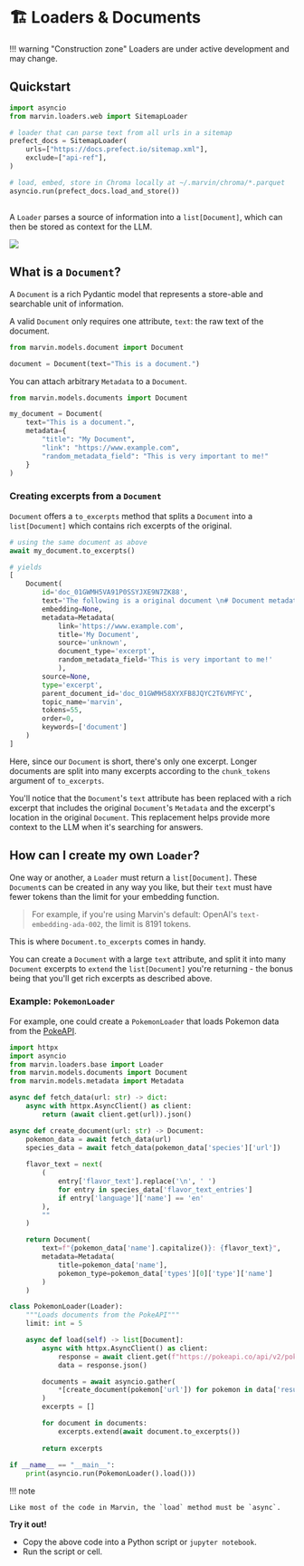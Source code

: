 # 🏗️ Loaders & Documents

!!! warning "Construction zone"
    Loaders are under active development and may change.

## Quickstart 
```python
import asyncio
from marvin.loaders.web import SitemapLoader

# loader that can parse text from all urls in a sitemap
prefect_docs = SitemapLoader(
    urls=["https://docs.prefect.io/sitemap.xml"],
    exclude=["api-ref"],
)

# load, embed, store in Chroma locally at ~/.marvin/chroma/*.parquet
asyncio.run(prefect_docs.load_and_store())
```
## 
A `Loader` parses a source of information into a `list[Document]`, which can then be stored as context for the LLM.


![](../../img/loader_diagram.png)


## What is a `Document`?
A `Document` is a rich Pydantic model that represents a store-able and searchable unit of information. 

A valid `Document` only requires one attribute, `text`: the raw text of the document.

```python
from marvin.models.document import Document

document = Document(text="This is a document.")
```

You can attach arbitrary `Metadata` to a `Document`.

```python
from marvin.models.documents import Document

my_document = Document(
    text="This is a document.",
    metadata={
        "title": "My Document",
        "link": "https://www.example.com",
        "random_metadata_field": "This is very important to me!"
    }
)
```

### Creating excerpts from a `Document`
`Document` offers a `to_excerpts` method that splits a `Document` into a `list[Document]` which contains rich excerpts of the original.

```python
# using the same document as above
await my_document.to_excerpts()

# yields
[
    Document(
        id='doc_01GWMH5VA91P0SSYJXE9N7ZK88',
        text='The following is a original document \n# Document metadata\n        Link: https://www.example.com\nTitle: My Document\nSource: unknown\nDocument_type: original\nRandom_metadata_field: This is very important to me!\n# Excerpt content: This is a document.',
        embedding=None,
        metadata=Metadata(
            link='https://www.example.com',
            title='My Document',
            source='unknown',
            document_type='excerpt',
            random_metadata_field='This is very important to me!'
            ),
        source=None,
        type='excerpt',
        parent_document_id='doc_01GWMH58XYXFB8JQYC2T6VMFYC',
        topic_name='marvin',
        tokens=55,
        order=0,
        keywords=['document']
    )
]
```
Here, since our `Document` is short, there's only one excerpt. Longer documents are split into many excerpts according to the `chunk_tokens` argument of `to_excerpts`.

You'll notice that the `Document`'s `text` attribute has been replaced with a rich excerpt that includes the original `Document`'s `Metadata` and the excerpt's location in the original `Document`. This replacement helps provide more context to the LLM when it's searching for answers.

<!-- 
### **Optional**: Bring your own `embedding`
You'll notice above that the `Document`'s `embedding` attribute is `None`. The Chroma vectorstore will automatically create an embedding for each `Document` when it's stored. However, if you already have an embedding for your `Document`, you can pass it in when you create the `Document`:

```python
from marvin.models.document import Document

my_document = Document(
    text="This is a document.",
    embedding=[0.1, 0.2, 0.3, 0.4, 0.5] # not a real embedding
)
``` 
-->

## How can I create my own `Loader`?

One way or another, a `Loader` must return a `list[Document]`. These `Document`s can be created in any way you like, but their `text` must have fewer tokens than the limit for your embedding function. 

> For example, if you're using Marvin's default: OpenAI's `text-embedding-ada-002`, the limit is 8191 tokens.

This is where `Document.to_excerpts` comes in handy. 

You can create a `Document` with a large `text` attribute, and split it into many `Document` excerpts to `extend` the `list[Document]` you're returning - the bonus being that you'll get rich excerpts as described above.


### **Example: `PokemonLoader`**

For example, one could create a `PokemonLoader` that loads Pokemon data from the [PokeAPI](https://pokeapi.co/).

```python
import httpx
import asyncio
from marvin.loaders.base import Loader
from marvin.models.documents import Document
from marvin.models.metadata import Metadata

async def fetch_data(url: str) -> dict:
    async with httpx.AsyncClient() as client:
        return (await client.get(url)).json()

async def create_document(url: str) -> Document:
    pokemon_data = await fetch_data(url)
    species_data = await fetch_data(pokemon_data['species']['url'])
    
    flavor_text = next(
        (
            entry['flavor_text'].replace('\n', ' ')
            for entry in species_data['flavor_text_entries']
            if entry['language']['name'] == 'en'
        ),
        ""
    )

    return Document(
        text=f"{pokemon_data['name'].capitalize()}: {flavor_text}",
        metadata=Metadata(
            title=pokemon_data['name'],
            pokemon_type=pokemon_data['types'][0]['type']['name']
        )
    )

class PokemonLoader(Loader):
    """Loads documents from the PokeAPI"""
    limit: int = 5

    async def load(self) -> list[Document]:
        async with httpx.AsyncClient() as client:
            response = await client.get(f"https://pokeapi.co/api/v2/pokemon?limit={self.limit}")
            data = response.json()

        documents = await asyncio.gather(
            *[create_document(pokemon['url']) for pokemon in data['results']]
        )
        excerpts = []

        for document in documents:
            excerpts.extend(await document.to_excerpts())
        
        return excerpts
        
if __name__ == "__main__":
    print(asyncio.run(PokemonLoader().load()))
```

!!! note

    Like most of the code in Marvin, the `load` method must be `async`.


**Try it out!**
- Copy the above code into a Python script or `jupyter notebook`.
- Run the script or cell.
